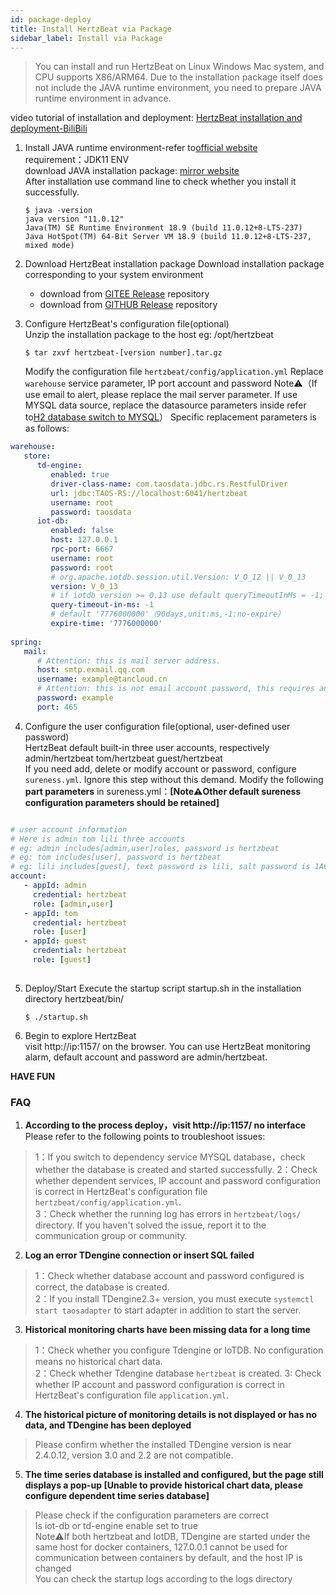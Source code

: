 ```yaml
---
id: package-deploy  
title: Install HertzBeat via Package 
sidebar_label: Install via Package
---
```

> You can install and run HertzBeat on Linux Windows Mac system, and CPU supports X86/ARM64. Due to the installation package itself does not include the JAVA runtime environment, you need to prepare JAVA runtime environment in advance.

video tutorial of installation and deployment: [HertzBeat installation and deployment-BiliBili](https://www.bilibili.com/video/BV1GY41177YL)   

1. Install JAVA runtime environment-refer to[official website](http://www.oracle.com/technetwork/java/javase/downloads/index.html)    
   requirement：JDK11 ENV     
   download JAVA installation package: [mirror website](https://repo.huaweicloud.com/java/jdk/)   
   After installation use command line to check whether you install it successfully.   
   ```
   $ java -version
   java version "11.0.12" 
   Java(TM) SE Runtime Environment 18.9 (build 11.0.12+8-LTS-237)
   Java HotSpot(TM) 64-Bit Server VM 18.9 (build 11.0.12+8-LTS-237, mixed mode)

   ```
2. Download HertzBeat installation package
   Download installation package corresponding to your system environment
   - download from [GITEE Release](https://gitee.com/dromara/hertzbeat/releases) repository 
   - download from [GITHUB Release](https://github.com/dromara/hertzbeat/releases) repository

3. Configure HertzBeat's configuration file(optional)      
   Unzip the installation package to the host eg: /opt/hertzbeat  
   ``` 
   $ tar zxvf hertzbeat-[version number].tar.gz   
   ```
   Modify the configuration file `hertzbeat/config/application.yml`
   Replace `warehouse` service parameter, IP port account and password
   Note⚠️（If use email to alert, please replace the mail server parameter. If use MYSQL data source, replace the datasource parameters inside  refer to[H2 database switch to MYSQL](mysql-change)）
   Specific replacement parameters is as follows:   
```yaml
warehouse:
   store:
      td-engine:
         enabled: true
         driver-class-name: com.taosdata.jdbc.rs.RestfulDriver
         url: jdbc:TAOS-RS://localhost:6041/hertzbeat
         username: root
         password: taosdata
      iot-db:
         enabled: false
         host: 127.0.0.1
         rpc-port: 6667
         username: root
         password: root
         # org.apache.iotdb.session.util.Version: V_O_12 || V_0_13
         version: V_0_13
         # if iotdb version >= 0.13 use default queryTimeoutInMs = -1; else use default queryTimeoutInMs = 0
         query-timeout-in-ms: -1
         # default '7776000000'（90days,unit:ms,-1:no-expire）
         expire-time: '7776000000'
         
spring:
   mail:
      # Attention: this is mail server address.
      host: smtp.exmail.qq.com
      username: example@tancloud.cn
      # Attention: this is not email account password, this requires an email authorization code
      password: example
      port: 465
```

4. Configure the user configuration file(optional, user-defined user password)     
   HertzBeat default built-in three user accounts, respectively admin/hertzbeat tom/hertzbeat guest/hertzbeat     
   If you need add, delete or modify account or password, configure `sureness.yml`. Ignore this step without this demand. 
   Modify the following **part parameters** in sureness.yml：**[Note⚠️Other default sureness configuration parameters should be retained]**

```yaml

# user account information
# Here is admin tom lili three accounts
# eg: admin includes[admin,user]roles, password is hertzbeat 
# eg: tom includes[user], password is hertzbeat
# eg: lili includes[guest], text password is lili, salt password is 1A676730B0C7F54654B0E09184448289
account:
   - appId: admin
     credential: hertzbeat
     role: [admin,user]
   - appId: tom
     credential: hertzbeat
     role: [user]
   - appId: guest
     credential: hertzbeat
     role: [guest]
 
```

5. Deploy/Start
   Execute the startup script startup.sh in the installation directory hertzbeat/bin/
   ``` 
   $ ./startup.sh 
   ```
6. Begin to explore HertzBeat  
   visit http://ip:1157/ on the browser. You can use HertzBeat monitoring alarm, default account and password are admin/hertzbeat. 

**HAVE FUN**

### FAQ  

1. **According to the process deploy，visit http://ip:1157/ no interface**   
   Please refer to the following points to troubleshoot issues:
> 1：If you switch to dependency service MYSQL database，check whether the database is created and started successfully.
> 2：Check whether dependent services, IP account and password configuration is correct in HertzBeat's configuration file `hertzbeat/config/application.yml`.    
> 3：Check whether the running log has errors in `hertzbeat/logs/` directory. If you haven't solved the issue, report it to the communication group or community.

2. **Log an error TDengine connection or insert SQL failed**
> 1：Check whether database account and password configured is correct, the database is created.   
> 2：If you install TDengine2.3+ version, you must execute `systemctl start taosadapter` to start adapter in addition to start the server.    

3. **Historical monitoring charts have been missing data for a long time**
> 1：Check whether you configure Tdengine or IoTDB. No configuration means no historical chart data.  
> 2：Check whether Tdengine database `hertzbeat` is created.
> 3: Check whether IP account and password configuration is correct in HertzBeat's configuration file `application.yml`.

4. **The historical picture of monitoring details is not displayed or has no data, and TDengine has been deployed**
> Please confirm whether the installed TDengine version is near 2.4.0.12, version 3.0 and 2.2 are not compatible.

5. **The time series database is installed and configured, but the page still displays a pop-up [Unable to provide historical chart data, please configure dependent time series database]**
> Please check if the configuration parameters are correct  
> Is iot-db or td-engine enable set to true  
> Note⚠️If both hertzbeat and IotDB, TDengine are started under the same host for docker containers, 127.0.0.1 cannot be used for communication between containers by default, and the host IP is changed  
> You can check the startup logs according to the logs directory  
